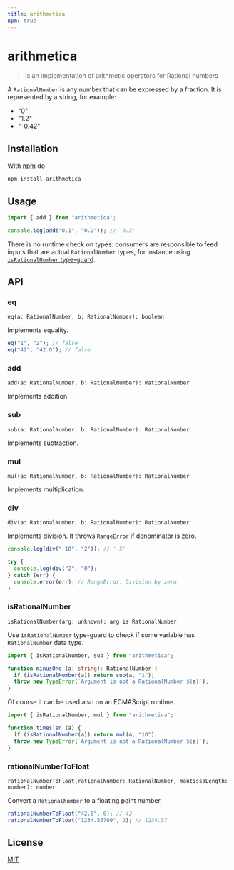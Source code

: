 ```yaml
---
title: arithmetica
npm: true
---
```

# arithmetica

> is an implementation of arithmetic operators for Rational numbers

A `RationalNumber` is any number that can be expressed by a fraction.
It is represented by a string, for example:

- "0"
- "1.2"
- "-0.42"

## Installation

With [npm](https://www.npmjs.com/) do

```sh
npm install arithmetica
```

## Usage

```js
import { add } from "arithmetica";

console.log(add("0.1", "0.2")); // '0.3'
```

There is no runtime check on types: consumers are responsible to feed inputs
that are actual `RationalNumber` types, for instance using
[`isRationalNumber` type-guard](#isrationalnumber).

## API

### eq

`eq(a: RationalNumber, b: RationalNumber): boolean`

Implements equality.

```js
eq("1", "2"); // false
eq("42", "42.0"); // false
```

### add

`add(a: RationalNumber, b: RationalNumber): RationalNumber`

Implements addition.

### sub

`sub(a: RationalNumber, b: RationalNumber): RationalNumber`

Implements subtraction.

### mul

`mul(a: RationalNumber, b: RationalNumber): RationalNumber`

Implements multiplication.

### div

`div(a: RationalNumber, b: RationalNumber): RationalNumber`

Implements division. It throws `RangeError` if denominator is zero.

```js
console.log(div("-10", "2")); // '-5'

try {
  console.log(div("2", "0");
} catch (err) {
  console.error(err); // RangeError: Division by zero
}
```

### isRationalNumber

`isRationalNumber(arg: unknown): arg is RationalNumber`

Use `isRationalNumber` type-guard to check if some variable has `RationalNumber` data type.

```ts
import { isRationalNumber, sub } from "arithmetica";

function minusOne (a: string): RationalNumber {
  if (isRationalNumber(a)) return sub(a, "1");
  throw new TypeError(`Argument is not a RationalNumber ${a}`);
}
```

Of course it can be used also on an ECMAScript runtime.

```js
import { isRationalNumber, mul } from "arithmetica";

function timesTen (a) {
  if (isRationalNumber(a)) return mul(a, "10");
  throw new TypeError(`Argument is not a RationalNumber ${a}`);
}
```

### rationalNumberToFloat

`rationalNumberToFloat(rationalNumber: RationalNumber, mantissaLength: number): number`

Convert a `RationalNumber` to a floating point number.

```js
rationalNumberToFloat("42.0", 0); // 42
rationalNumberToFloat("1234.56789", 2); // 1234.57
```

## License

[MIT](https://fibo.github.io/mit-license)


